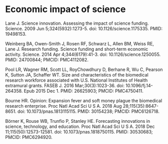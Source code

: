 # Economic impact of science


Lane J. Science innovation. Assessing the impact of science funding. Science. 2009 Jun 5;324(5932):1273-5. doi: 10.1126/science.1175335. PMID: 19498153.

Weinberg BA, Owen-Smith J, Rosen RF, Schwarz L, Allen BM, Weiss RE, Lane J. Research funding. Science funding and short-term economic activity. Science. 2014 Apr 4;344(6179):41-3. doi: 10.1126/science.1250055. PMID: 24700844; PMCID: PMC4112082.

Pool LR, Wagner RM, Scott LL, RoyChowdhury D, Berhane R, Wu C, Pearson K, Sutton JA, Schaffer WT. Size and characteristics of the biomedical research workforce associated with U.S. National Institutes of Health extramural grants. FASEB J. 2016 Mar;30(3):1023-36. doi: 10.1096/fj.14-264358. Epub 2015 Dec 1. PMID: 26625903; PMCID: PMC4750411.

Bourne HR. Opinion: Expansion fever and soft money plague the biomedical research enterprise. Proc Natl Acad Sci U S A. 2018 Aug 28;115(35):8647-8651. doi: 10.1073/pnas.1813115115. PMID: 30154238; PMCID: PMC6126718.

Börner K, Rouse WB, Trunfio P, Stanley HE. Forecasting innovations in science, technology, and education. Proc Natl Acad Sci U S A. 2018 Dec 11;115(50):12573-12581. doi: 10.1073/pnas.1818750115. PMID: 30530683; PMCID: PMC6294920.

